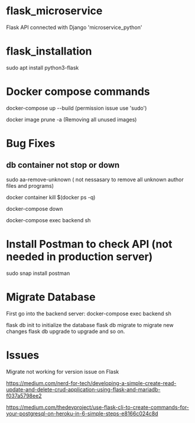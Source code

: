 # flask_microservice

Flask API connected with Django 'microservice_python'

# flask_installation

sudo apt install python3-flask

# Docker compose commands

docker-compose up --build (permission issue use 'sudo')

docker image prune -a (Removing all unused images)

# Bug Fixes

## db container not stop or down

sudo aa-remove-unknown ( not nessasary to remove all unknown author files and programs)

docker container kill $(docker ps -q)

docker-compose down

docker-compose exec backend sh

# Install Postman to check API (not needed in production server)

sudo snap install postman


# Migrate Database

First go into the backend server: docker-compose exec backend sh

flask db init       to initialize the database
flask db migrate    to migrate new changes
flask db upgrade    to upgrade and so on.

# Issues
Migrate not working for version issue on Flask

https://medium.com/nerd-for-tech/developing-a-simple-create-read-update-and-delete-crud-application-using-flask-and-mariadb-f037a5798ee2

https://medium.com/thedevproject/use-flask-cli-to-create-commands-for-your-postgresql-on-heroku-in-6-simple-steps-e8166c024c8d


